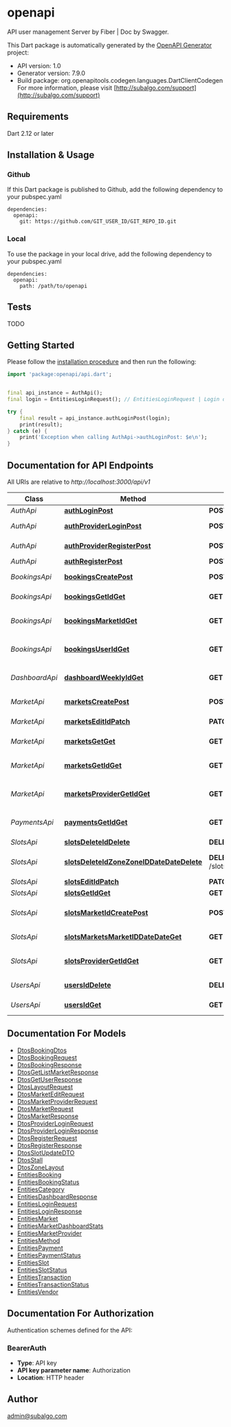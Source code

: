 # openapi
API user management Server by Fiber | Doc by Swagger.

This Dart package is automatically generated by the [OpenAPI Generator](https://openapi-generator.tech) project:

- API version: 1.0
- Generator version: 7.9.0
- Build package: org.openapitools.codegen.languages.DartClientCodegen
For more information, please visit [http://subalgo.com/support](http://subalgo.com/support)

## Requirements

Dart 2.12 or later

## Installation & Usage

### Github
If this Dart package is published to Github, add the following dependency to your pubspec.yaml
```
dependencies:
  openapi:
    git: https://github.com/GIT_USER_ID/GIT_REPO_ID.git
```

### Local
To use the package in your local drive, add the following dependency to your pubspec.yaml
```
dependencies:
  openapi:
    path: /path/to/openapi
```

## Tests

TODO

## Getting Started

Please follow the [installation procedure](#installation--usage) and then run the following:

```dart
import 'package:openapi/api.dart';


final api_instance = AuthApi();
final login = EntitiesLoginRequest(); // EntitiesLoginRequest | Login data

try {
    final result = api_instance.authLoginPost(login);
    print(result);
} catch (e) {
    print('Exception when calling AuthApi->authLoginPost: $e\n');
}

```

## Documentation for API Endpoints

All URIs are relative to *http://localhost:3000/api/v1*

Class | Method | HTTP request | Description
------------ | ------------- | ------------- | -------------
*AuthApi* | [**authLoginPost**](doc//AuthApi.md#authloginpost) | **POST** /auth/login | Login
*AuthApi* | [**authProviderLoginPost**](doc//AuthApi.md#authproviderloginpost) | **POST** /auth/provider/login | Provider Login
*AuthApi* | [**authProviderRegisterPost**](doc//AuthApi.md#authproviderregisterpost) | **POST** /auth/provider/register | Register Provider
*AuthApi* | [**authRegisterPost**](doc//AuthApi.md#authregisterpost) | **POST** /auth/register | Register
*BookingsApi* | [**bookingsCreatePost**](doc//BookingsApi.md#bookingscreatepost) | **POST** /bookings/create | Create a booking
*BookingsApi* | [**bookingsGetIdGet**](doc//BookingsApi.md#bookingsgetidget) | **GET** /bookings/get/{id} | Get a booking
*BookingsApi* | [**bookingsMarketIdGet**](doc//BookingsApi.md#bookingsmarketidget) | **GET** /bookings/market/{id} | Get bookings by market
*BookingsApi* | [**bookingsUserIdGet**](doc//BookingsApi.md#bookingsuseridget) | **GET** /bookings/user/{id} | Get bookings by user
*DashboardApi* | [**dashboardWeeklyIdGet**](doc//DashboardApi.md#dashboardweeklyidget) | **GET** /dashboard/weekly/{id} | Get weekly stats for a market
*MarketApi* | [**marketsCreatePost**](doc//MarketApi.md#marketscreatepost) | **POST** /markets/create | Create a new market
*MarketApi* | [**marketsEditIdPatch**](doc//MarketApi.md#marketseditidpatch) | **PATCH** /markets/edit/{id} | Edit a market
*MarketApi* | [**marketsGetGet**](doc//MarketApi.md#marketsgetget) | **GET** /markets/get | Get all markets
*MarketApi* | [**marketsGetIdGet**](doc//MarketApi.md#marketsgetidget) | **GET** /markets/get/{id} | Get a market by ID
*MarketApi* | [**marketsProviderGetIdGet**](doc//MarketApi.md#marketsprovidergetidget) | **GET** /markets/provider/get/{id} | Get a market by Provider ID
*PaymentsApi* | [**paymentsGetIdGet**](doc//PaymentsApi.md#paymentsgetidget) | **GET** /payments/get/{id} | Get payment by ID
*SlotsApi* | [**slotsDeleteIdDelete**](doc//SlotsApi.md#slotsdeleteiddelete) | **DELETE** /slots/delete/{id} | Delete slot
*SlotsApi* | [**slotsDeleteIdZoneZoneIDDateDateDelete**](doc//SlotsApi.md#slotsdeleteidzonezoneiddatedatedelete) | **DELETE** /slots/delete/{id}/zone/{zoneID}/date/{date} | Delete slot by date and zone
*SlotsApi* | [**slotsEditIdPatch**](doc//SlotsApi.md#slotseditidpatch) | **PATCH** /slots/edit/{id} | Edit slot
*SlotsApi* | [**slotsGetIdGet**](doc//SlotsApi.md#slotsgetidget) | **GET** /slots/get/{id} | Get all slots
*SlotsApi* | [**slotsMarketIdCreatePost**](doc//SlotsApi.md#slotsmarketidcreatepost) | **POST** /slots/{marketId}/create | Create or update layout
*SlotsApi* | [**slotsMarketsMarketIDDateDateGet**](doc//SlotsApi.md#slotsmarketsmarketiddatedateget) | **GET** /slots/markets/{marketID}/date/{date} | Get slots by date
*SlotsApi* | [**slotsProviderGetIdGet**](doc//SlotsApi.md#slotsprovidergetidget) | **GET** /slots/provider/get/{id} | Get provider slots
*UsersApi* | [**usersIdDelete**](doc//UsersApi.md#usersiddelete) | **DELETE** /users/{id} | Delete a user
*UsersApi* | [**usersIdGet**](doc//UsersApi.md#usersidget) | **GET** /users/{id} | Get a user by ID


## Documentation For Models

 - [DtosBookingDtos](doc//DtosBookingDtos.md)
 - [DtosBookingRequest](doc//DtosBookingRequest.md)
 - [DtosBookingResponse](doc//DtosBookingResponse.md)
 - [DtosGetListMarketResponse](doc//DtosGetListMarketResponse.md)
 - [DtosGetUserResponse](doc//DtosGetUserResponse.md)
 - [DtosLayoutRequest](doc//DtosLayoutRequest.md)
 - [DtosMarketEditRequest](doc//DtosMarketEditRequest.md)
 - [DtosMarketProviderRequest](doc//DtosMarketProviderRequest.md)
 - [DtosMarketRequest](doc//DtosMarketRequest.md)
 - [DtosMarketResponse](doc//DtosMarketResponse.md)
 - [DtosProviderLoginRequest](doc//DtosProviderLoginRequest.md)
 - [DtosProviderLoginResponse](doc//DtosProviderLoginResponse.md)
 - [DtosRegisterRequest](doc//DtosRegisterRequest.md)
 - [DtosRegisterResponse](doc//DtosRegisterResponse.md)
 - [DtosSlotUpdateDTO](doc//DtosSlotUpdateDTO.md)
 - [DtosStall](doc//DtosStall.md)
 - [DtosZoneLayout](doc//DtosZoneLayout.md)
 - [EntitiesBooking](doc//EntitiesBooking.md)
 - [EntitiesBookingStatus](doc//EntitiesBookingStatus.md)
 - [EntitiesCategory](doc//EntitiesCategory.md)
 - [EntitiesDashboardResponse](doc//EntitiesDashboardResponse.md)
 - [EntitiesLoginRequest](doc//EntitiesLoginRequest.md)
 - [EntitiesLoginResponse](doc//EntitiesLoginResponse.md)
 - [EntitiesMarket](doc//EntitiesMarket.md)
 - [EntitiesMarketDashboardStats](doc//EntitiesMarketDashboardStats.md)
 - [EntitiesMarketProvider](doc//EntitiesMarketProvider.md)
 - [EntitiesMethod](doc//EntitiesMethod.md)
 - [EntitiesPayment](doc//EntitiesPayment.md)
 - [EntitiesPaymentStatus](doc//EntitiesPaymentStatus.md)
 - [EntitiesSlot](doc//EntitiesSlot.md)
 - [EntitiesSlotStatus](doc//EntitiesSlotStatus.md)
 - [EntitiesTransaction](doc//EntitiesTransaction.md)
 - [EntitiesTransactionStatus](doc//EntitiesTransactionStatus.md)
 - [EntitiesVendor](doc//EntitiesVendor.md)


## Documentation For Authorization


Authentication schemes defined for the API:
### BearerAuth

- **Type**: API key
- **API key parameter name**: Authorization
- **Location**: HTTP header


## Author

admin@subalgo.com

